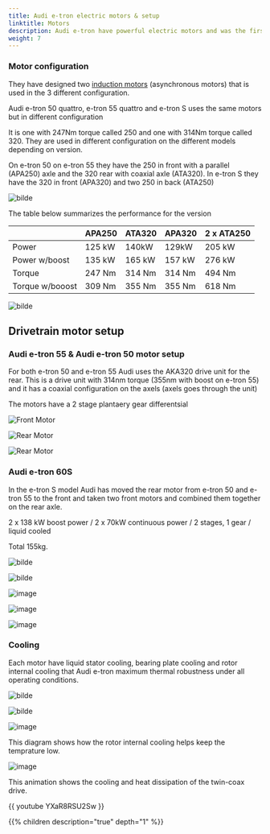 ```yaml
---
title: Audi e-tron electric motors & setup
linktitle: Motors
description: Audi e-tron have powerful electric motors and was the first EV to have a tri motor configuration. Audi e-tron has 3 different motor configuration.
weight: 7
---
```


### Motor configuration

They have designed two [induction motors](https://en.wikipedia.org/wiki/Induction_motor) (asynchronous motors) that is used in the 3 different configuration.

Audi e-tron 50 quattro, e-tron 55 quattro and e-tron S uses the same motors but in different configuration 

It is one with 247Nm torque called 250 and one with 314Nm torque called 320. 
They are used in different configuration on the different models depending on version.

On e-tron 50 on e-tron 55 they have the 250 in front with a parallel (APA250) axle and the 320 rear with coaxial axle (ATA320). In e-tron S they have the 320 in front (APA320) and two 250 in back (ATA250)

![bilde](motorconfig_1.png "Motor configuration")

The table below summarizes the performance for the version


|   | APA250 | ATA320 | APA320 | 2 x ATA250 |
| ------------- | ------------- | ------------- | ------------- |  ------------- |
| Power           |                      125 kW  | 140kW | 129kW | 205 kW |
| Power w/boost | 135 kW  | 165 kW | 157 kW | 276 kW |
| Torque | 247 Nm  | 314 Nm| 314 Nm | 494 Nm |
| Torque w/booost | 309 Nm  | 355 Nm| 355 Nm | 618 Nm |

![bilde](motorperformance.png "Electric motor performance figures")

## Drivetrain motor setup

### Audi e-tron 55 & Audi e-tron 50 motor setup

For both e-tron 50 and e-tron 55 Audi uses the AKA320 drive unit for the rear. This is a drive unit with 314nm torque (355nm with boost on e-tron 55)  and it has a coaxial configuration on the axels (axels goes through the unit)

The motors have a 2 stage plantaery gear differentsial

![Front Motor ](front_motor_schematics.jpg "Front electric motor with power electronics")

![Rear Motor ](rear_motor_schematics.jpg "Rear electric motor with power electronics")

![Rear Motor ](drivetrain55_50.jpg "e-tron 50/55 drivetrain with electric motors")

### Audi e-tron 60S 

In the e-tron S model Audi has moved the rear motor from e-tron 50 and e-tron 55 to the front and taken two front motors and combined them together on the rear axle.

2 x 138 kW boost power  /  2 x 70kW continuous power  /  2 stages, 1 gear  /  liquid cooled

Total 155kg. 

![bilde](https://user-images.githubusercontent.com/59776765/82114529-8954a500-975d-11ea-8e41-364fab1a2e42.png)


![bilde](https://user-images.githubusercontent.com/59776765/82114641-3f1ff380-975e-11ea-94bb-8be06c21d7fc.png)

![image](https://user-images.githubusercontent.com/59776765/82730318-00aaab80-9cff-11ea-8c85-f6ed78d9c8b4.png)

![image](https://user-images.githubusercontent.com/59776765/82730397-86c6f200-9cff-11ea-9358-e4f54e98b991.png)

![image](https://user-images.githubusercontent.com/59776765/82730399-8d556980-9cff-11ea-8f9d-33e5cff3b0e7.png)


### Cooling

Each motor have liquid stator cooling, bearing plate cooling and rotor internal cooling that Audi e-tron maximum thermal robustness under all operating conditions.

![bilde](motorcooling_1.png)

![bilde](motorcooling_2.png)

![image](motorcooling_3.png)

This diagram shows how the rotor internal cooling helps keep the temprature low.

![image](motorcooling_4.png)

This animation shows the cooling and heat dissipation of the twin-coax drive.

{{ youtube YXaR8RSU2Sw }}

{{% children description="true" depth="1" %}}
